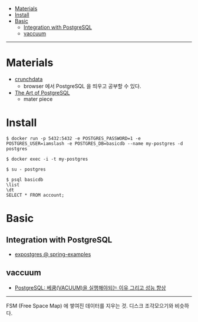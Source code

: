 - [Materials](#materials)
- [Install](#install)
- [Basic](#basic)
  - [Integration with PostgreSQL](#integration-with-postgresql)
  - [vaccuum](#vaccuum)

----

# Materials

* [crunchdata](https://www.crunchydata.com/developers/tutorials)
  * browser 에서 PostgreSQL 을 띄우고 공부할 수 있다.
* [The Art of PostgreSQL](https://theartofpostgresql.com/)
  * mater piece

# Install

```console
$ docker run -p 5432:5432 -e POSTGRES_PASSWORD=1 -e POSTGRES_USER=iamslash -e POSTGRES_DB=basicdb --name my-postgres -d postgres

$ docker exec -i -t my-postgres

$ su - postgres

$ psql basicdb
\list
\dt
SELECT * FROM account;
```

# Basic

## Integration with PostgreSQL

* [expostgres @ spring-examples](https://github.com/iamslash/spring-examples/tree/master/expostgres)

## vaccuum

* [PostgreSQL: 베큠(VACUUM)을 실행해야되는 이유 그리고 성능 향상](https://blog.gaerae.com/2015/09/postgresql-vacuum-fsm.html)

----

FSM (Free Space Map) 에 쌓여진 데이터를 지우는 것. 디스크 조각모으기와 비슷하다.
